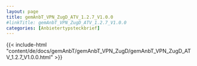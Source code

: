 ```yaml
---
layout: page
title: gemAnbT_VPN_ZugD_ATV_1.2.7_V1.0.0
#linkTitle: gemAnbT_VPN_ZugD_ATV_1.2.7_V1.0.0
categories: [Anbietertypsteckbrief]
---
```

{{< include-html "content/de/docs/gemAnbT/gemAnbT_VPN_ZugD/gemAnbT_VPN_ZugD_ATV_1.2.7_V1.0.0.html" >}}